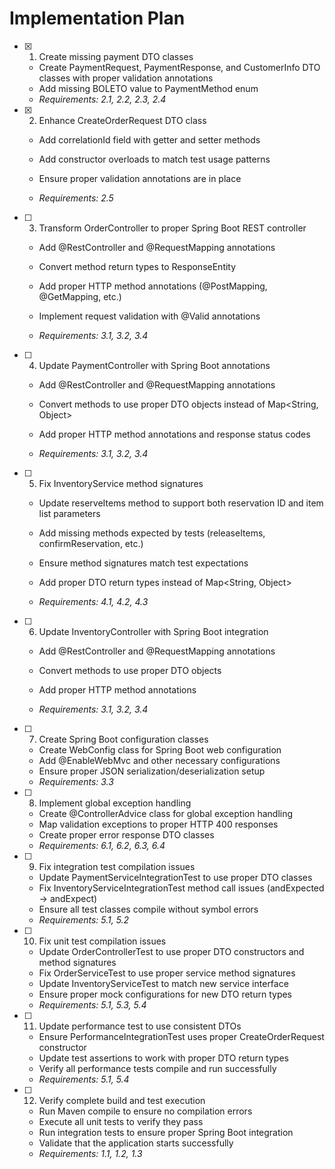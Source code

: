 # Implementation Plan

- [x] 1. Create missing payment DTO classes


  - Create PaymentRequest, PaymentResponse, and CustomerInfo DTO classes with proper validation annotations
  - Add missing BOLETO value to PaymentMethod enum
  - _Requirements: 2.1, 2.2, 2.3, 2.4_





- [x] 2. Enhance CreateOrderRequest DTO class


  - Add correlationId field with getter and setter methods
  - Add constructor overloads to match test usage patterns


  - Ensure proper validation annotations are in place


  - _Requirements: 2.5_

- [ ] 3. Transform OrderController to proper Spring Boot REST controller
  - Add @RestController and @RequestMapping annotations




  - Convert method return types to ResponseEntity<T>
  - Add proper HTTP method annotations (@PostMapping, @GetMapping, etc.)
  - Implement request validation with @Valid annotations


  - _Requirements: 3.1, 3.2, 3.4_





- [ ] 4. Update PaymentController with Spring Boot annotations
  - Add @RestController and @RequestMapping annotations
  - Convert methods to use proper DTO objects instead of Map<String, Object>
  - Add proper HTTP method annotations and response status codes




  - _Requirements: 3.1, 3.2, 3.4_



- [ ] 5. Fix InventoryService method signatures
  - Update reserveItems method to support both reservation ID and item list parameters




  - Add missing methods expected by tests (releaseItems, confirmReservation, etc.)
  - Ensure method signatures match test expectations
  - Add proper DTO return types instead of Map<String, Object>
  - _Requirements: 4.1, 4.2, 4.3_





- [ ] 6. Update InventoryController with Spring Boot integration
  - Add @RestController and @RequestMapping annotations



  - Convert methods to use proper DTO objects


  - Add proper HTTP method annotations
  - _Requirements: 3.1, 3.2, 3.4_

- [ ] 7. Create Spring Boot configuration classes


  - Create WebConfig class for Spring Boot web configuration
  - Add @EnableWebMvc and other necessary configurations
  - Ensure proper JSON serialization/deserialization setup
  - _Requirements: 3.3_

- [ ] 8. Implement global exception handling
  - Create @ControllerAdvice class for global exception handling
  - Map validation exceptions to proper HTTP 400 responses
  - Create proper error response DTO classes
  - _Requirements: 6.1, 6.2, 6.3, 6.4_

- [ ] 9. Fix integration test compilation issues
  - Update PaymentServiceIntegrationTest to use proper DTO classes
  - Fix InventoryServiceIntegrationTest method call issues (andExpected -> andExpect)
  - Ensure all test classes compile without symbol errors
  - _Requirements: 5.1, 5.2_

- [ ] 10. Fix unit test compilation issues
  - Update OrderControllerTest to use proper DTO constructors and method signatures
  - Fix OrderServiceTest to use proper service method signatures
  - Update InventoryServiceTest to match new service interface
  - Ensure proper mock configurations for new DTO return types
  - _Requirements: 5.1, 5.3, 5.4_

- [ ] 11. Update performance test to use consistent DTOs
  - Ensure PerformanceIntegrationTest uses proper CreateOrderRequest constructor
  - Update test assertions to work with proper DTO return types
  - Verify all performance tests compile and run successfully
  - _Requirements: 5.1, 5.4_

- [ ] 12. Verify complete build and test execution
  - Run Maven compile to ensure no compilation errors
  - Execute all unit tests to verify they pass
  - Run integration tests to ensure proper Spring Boot integration
  - Validate that the application starts successfully
  - _Requirements: 1.1, 1.2, 1.3_
